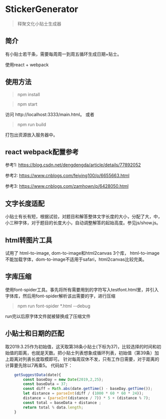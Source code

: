 # StickerGenerator
 > 释聚文化小贴士生成器

## 简介
有小贴士若干条，需要每周周一到周五循环生成日期+贴士。

使用react + webpack

## 使用方法
> npm install

> npm start

访问 http://localhost:3333/main.html。 或者

> npm run build

打包出资源放入服务器中。

## react webpack配置参考
参考1: https://blog.csdn.net/dengdengda/article/details/77892052

参考2:  https://www.cnblogs.com/feiying100/p/6655663.html

参考3:  https://www.cnblogs.com/zamhown/p/6428050.html

## 文字长度适配
小贴士有长有短，根据试验，对题目和解答整体文字长度的大小，分配了大，中，小三种字体，对于题目的长度大小，自动调整解答的起始高度。参见js/show.js。

## html转图片工具
试用了 html-to-image, dom-to-image和html2canvas 3个库， html-to-image不能加载字体，dom-to-image不适用于safari，html2canvas比较完美。

## 字库压缩
使用font-spider工具。事先将所有需要用到的字符写入testfont.html里，并引入字体库，然后用font-spider解析该出需要的字，进行压缩

> npm run font-spider *.html --debug

run完以后原字体文件就被替换成了压缩文件

## 小贴士和日期的匹配
取2019.3.25作为初始值，这天取第38条小贴士(下标为37)，比较选择的时间和初始值的距离，也就是天数。把小贴士列表想象成循环列表，初始值（第39条）加上距离对列表长度取模即可。
针对每周双休不发，只有工作日需要，对于距离的计算要先除以7再乘5。
代码如下：
```js
    getSuggestData(date){
        const baseDay = new Date(2019,2,25);
        const baseData = 37;
        const diff = Math.abs(date.getTime() - baseDay.getTime());
        let distance = parseInt(diff / (1000 * 60 * 60 * 24));
        distance = (parseInt(distance / 7)) * 5 + (distance % 7);
        const total = baseData + distance ;
        return total % data.length;
    }
```

